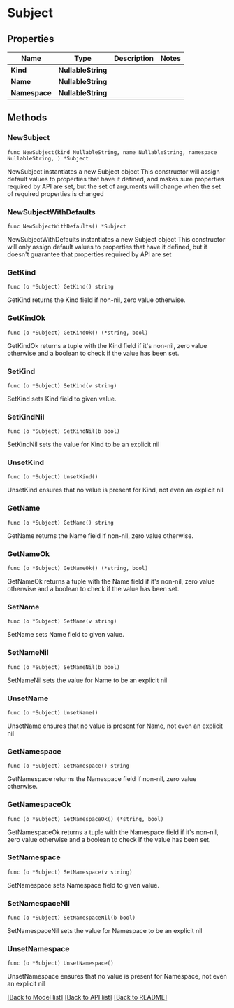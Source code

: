 # Subject

## Properties

Name | Type | Description | Notes
------------ | ------------- | ------------- | -------------
**Kind** | **NullableString** |  | 
**Name** | **NullableString** |  | 
**Namespace** | **NullableString** |  | 

## Methods

### NewSubject

`func NewSubject(kind NullableString, name NullableString, namespace NullableString, ) *Subject`

NewSubject instantiates a new Subject object
This constructor will assign default values to properties that have it defined,
and makes sure properties required by API are set, but the set of arguments
will change when the set of required properties is changed

### NewSubjectWithDefaults

`func NewSubjectWithDefaults() *Subject`

NewSubjectWithDefaults instantiates a new Subject object
This constructor will only assign default values to properties that have it defined,
but it doesn't guarantee that properties required by API are set

### GetKind

`func (o *Subject) GetKind() string`

GetKind returns the Kind field if non-nil, zero value otherwise.

### GetKindOk

`func (o *Subject) GetKindOk() (*string, bool)`

GetKindOk returns a tuple with the Kind field if it's non-nil, zero value otherwise
and a boolean to check if the value has been set.

### SetKind

`func (o *Subject) SetKind(v string)`

SetKind sets Kind field to given value.


### SetKindNil

`func (o *Subject) SetKindNil(b bool)`

 SetKindNil sets the value for Kind to be an explicit nil

### UnsetKind
`func (o *Subject) UnsetKind()`

UnsetKind ensures that no value is present for Kind, not even an explicit nil
### GetName

`func (o *Subject) GetName() string`

GetName returns the Name field if non-nil, zero value otherwise.

### GetNameOk

`func (o *Subject) GetNameOk() (*string, bool)`

GetNameOk returns a tuple with the Name field if it's non-nil, zero value otherwise
and a boolean to check if the value has been set.

### SetName

`func (o *Subject) SetName(v string)`

SetName sets Name field to given value.


### SetNameNil

`func (o *Subject) SetNameNil(b bool)`

 SetNameNil sets the value for Name to be an explicit nil

### UnsetName
`func (o *Subject) UnsetName()`

UnsetName ensures that no value is present for Name, not even an explicit nil
### GetNamespace

`func (o *Subject) GetNamespace() string`

GetNamespace returns the Namespace field if non-nil, zero value otherwise.

### GetNamespaceOk

`func (o *Subject) GetNamespaceOk() (*string, bool)`

GetNamespaceOk returns a tuple with the Namespace field if it's non-nil, zero value otherwise
and a boolean to check if the value has been set.

### SetNamespace

`func (o *Subject) SetNamespace(v string)`

SetNamespace sets Namespace field to given value.


### SetNamespaceNil

`func (o *Subject) SetNamespaceNil(b bool)`

 SetNamespaceNil sets the value for Namespace to be an explicit nil

### UnsetNamespace
`func (o *Subject) UnsetNamespace()`

UnsetNamespace ensures that no value is present for Namespace, not even an explicit nil

[[Back to Model list]](../README.md#documentation-for-models) [[Back to API list]](../README.md#documentation-for-api-endpoints) [[Back to README]](../README.md)


